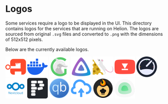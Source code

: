 # Logos

Some services require a logo to be displayed in the UI. This directory contains logos for the services that are running on Helion. The logos are sourced from original `.svg` files and converted to `.png` with the dimensions of 512x512 pixels.

Below are the currently available logos.

<img src="authentik.png" height="64px" alt="Authentik Logo" /> <img src="docker.png" height="64px" alt="Docker Logo" /> <img src="glances.png" height="64px" alt="Glances Logo" /> <img src="jellyfin.png" height="64px" alt="Jellyfin Logo" /> <img src="leanish.png" height="64px" alt="Leanish Logo" /> <img src="metube.png" height="64px" alt="MeTube Logo" /> <img src="myspeed.png" height="64px" alt="MySpeed Logo" /> <img src="nextcloud.png" height="64px" alt="Nextcloud Logo" /> <img src="planka.png" height="64px" alt="Planka Logo" /> <img src="qbittorrent.png" height="64px" alt="qBittorrent Logo" /> <img src="send.png" height="64px" alt="Send Logo" /> <img src="tandoor.png" height="64px" alt="Tandoor Logo" /> <img src="uptime-kuma.png" height="64px" alt="Uptime Kuma Logo" />
